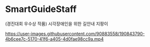 # SmartGuideStaff
(경진대회 우수상 작품) 시각장애인을 위한 길안내 지팡이


https://user-images.githubusercontent.com/90883558/190843790-4b6cee7c-5170-41f6-a405-4d0fae98cc9a.mp4

